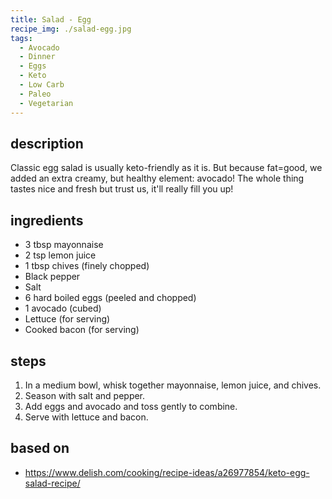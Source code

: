 ```yaml
---
title: Salad - Egg
recipe_img: ./salad-egg.jpg
tags:
  - Avocado
  - Dinner
  - Eggs
  - Keto
  - Low Carb
  - Paleo
  - Vegetarian
---
```


## description

Classic egg salad is usually keto-friendly as it is. But because fat=good, we added an extra creamy, but healthy element: avocado! The whole thing tastes nice and fresh but trust us, it'll really fill you up!

## ingredients

- 3 tbsp mayonnaise
- 2 tsp lemon juice
- 1 tbsp chives (finely chopped)
- Black pepper
- Salt
- 6 hard boiled eggs (peeled and chopped)
- 1 avocado (cubed)
- Lettuce (for serving)
- Cooked bacon (for serving)

## steps

1. In a medium bowl, whisk together mayonnaise, lemon juice, and chives.
2. Season with salt and pepper.
3. Add eggs and avocado and toss gently to combine.
4. Serve with lettuce and bacon.

## based on

- https://www.delish.com/cooking/recipe-ideas/a26977854/keto-egg-salad-recipe/
